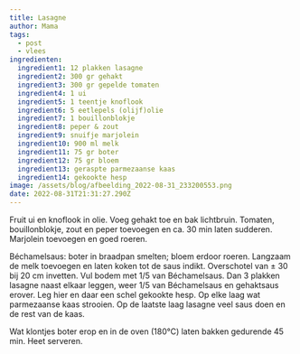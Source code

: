 ```yaml
---
title: Lasagne
author: Mama
tags:
  - post
  - vlees
ingredienten:
  ingredient1: 12 plakken lasagne
  ingredient2: 300 gr gehakt
  ingredient3: 300 gr gepelde tomaten
  ingredient4: 1 ui
  ingredient5: 1 teentje knoflook
  ingredient6: 5 eetlepels (olijf)olie
  ingredient7: 1 bouillonblokje
  ingredient8: peper & zout
  ingredient9: snuifje marjolein
  ingredient10: 900 ml melk
  ingredient11: 75 gr boter
  ingredient12: 75 gr bloem
  ingredient13: geraspte parmezaanse kaas
  ingredient14: gekookte hesp
image: /assets/blog/afbeelding_2022-08-31_233200553.png
date: 2022-08-31T21:31:27.290Z
---
```

Fruit ui en knoflook in olie. Voeg gehakt toe en bak lichtbruin. Tomaten, bouillonblokje, zout en peper toevoegen en ca. 30 min laten sudderen. Marjolein toevoegen en goed roeren.

Béchamelsaus: boter in braadpan smelten; bloem erdoor roeren. Langzaam de melk toevoegen en laten koken tot de saus indikt. Overschotel van ± 30 bij 20 cm invetten. Vul bodem met 1/5 van Béchamelsaus. Dan 3 plakken lasagne naast elkaar leggen, weer 1/5 van Béchamelsaus en gehaktsaus erover. Leg hier en daar een schel gekookte hesp. Op elke laag wat parmezaanse kaas strooien. Op de laatste laag lasagne veel saus doen en de rest van de kaas.

Wat klontjes boter erop en in de oven (180°C) laten bakken gedurende 45 min. Heet serveren.